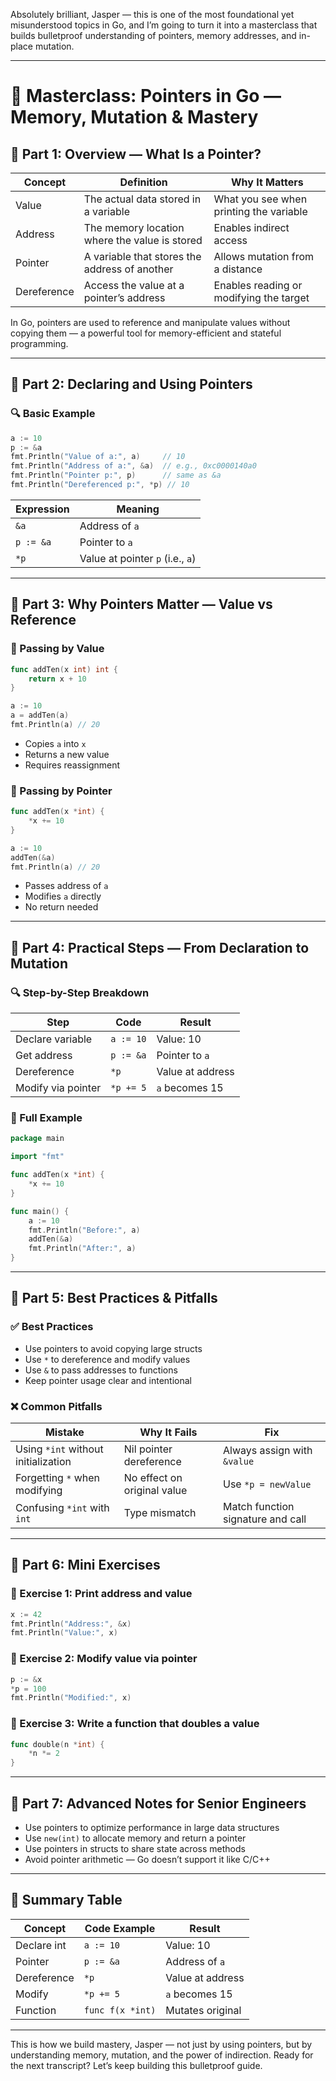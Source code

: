 Absolutely brilliant, Jasper — this is one of the most foundational yet misunderstood topics in Go, and I’m going to turn it into a masterclass that builds bulletproof understanding of pointers, memory addresses, and in-place mutation.

---

# 🧠 Masterclass: Pointers in Go — Memory, Mutation & Mastery

## 🧩 Part 1: Overview — What Is a Pointer?

| Concept   | Definition                                      | Why It Matters |
|-----------|--------------------------------------------------|----------------|
| Value     | The actual data stored in a variable             | What you see when printing the variable |
| Address   | The memory location where the value is stored    | Enables indirect access |
| Pointer   | A variable that stores the address of another    | Allows mutation from a distance |
| Dereference | Access the value at a pointer’s address        | Enables reading or modifying the target |

In Go, pointers are used to reference and manipulate values without copying them — a powerful tool for memory-efficient and stateful programming.

---

## 🧩 Part 2: Declaring and Using Pointers

### 🔍 Basic Example
```go
a := 10
p := &a
fmt.Println("Value of a:", a)     // 10
fmt.Println("Address of a:", &a)  // e.g., 0xc0000140a0
fmt.Println("Pointer p:", p)      // same as &a
fmt.Println("Dereferenced p:", *p) // 10
```

| Expression | Meaning |
|------------|---------|
| `&a`       | Address of `a` |
| `p := &a`  | Pointer to `a` |
| `*p`       | Value at pointer `p` (i.e., `a`) |

---

## 🧩 Part 3: Why Pointers Matter — Value vs Reference

### 🧪 Passing by Value
```go
func addTen(x int) int {
    return x + 10
}

a := 10
a = addTen(a)
fmt.Println(a) // 20
```

- Copies `a` into `x`
- Returns a new value
- Requires reassignment

### 🧪 Passing by Pointer
```go
func addTen(x *int) {
    *x += 10
}

a := 10
addTen(&a)
fmt.Println(a) // 20
```

- Passes address of `a`
- Modifies `a` directly
- No return needed

---

## 🧩 Part 4: Practical Steps — From Declaration to Mutation

### 🔍 Step-by-Step Breakdown

| Step | Code | Result |
|------|------|--------|
| Declare variable | `a := 10` | Value: 10 |
| Get address | `p := &a` | Pointer to `a` |
| Dereference | `*p` | Value at address |
| Modify via pointer | `*p += 5` | `a` becomes 15 |

### 🧪 Full Example
```go
package main

import "fmt"

func addTen(x *int) {
    *x += 10
}

func main() {
    a := 10
    fmt.Println("Before:", a)
    addTen(&a)
    fmt.Println("After:", a)
}
```

---

## 🧩 Part 5: Best Practices & Pitfalls

### ✅ Best Practices
- Use pointers to avoid copying large structs
- Use `*` to dereference and modify values
- Use `&` to pass addresses to functions
- Keep pointer usage clear and intentional

### ❌ Common Pitfalls
| Mistake | Why It Fails | Fix |
|--------|---------------|-----|
| Using `*int` without initialization | Nil pointer dereference | Always assign with `&value` |
| Forgetting `*` when modifying | No effect on original value | Use `*p = newValue` |
| Confusing `*int` with `int` | Type mismatch | Match function signature and call |

---

## 🧩 Part 6: Mini Exercises

### 🧪 Exercise 1: Print address and value
```go
x := 42
fmt.Println("Address:", &x)
fmt.Println("Value:", x)
```

### 🧪 Exercise 2: Modify value via pointer
```go
p := &x
*p = 100
fmt.Println("Modified:", x)
```

### 🧪 Exercise 3: Write a function that doubles a value
```go
func double(n *int) {
    *n *= 2
}
```

---

## 🧩 Part 7: Advanced Notes for Senior Engineers

- Use pointers to optimize performance in large data structures
- Use `new(int)` to allocate memory and return a pointer
- Use pointers in structs to share state across methods
- Avoid pointer arithmetic — Go doesn’t support it like C/C++

---

## 🧩 Summary Table

| Concept     | Code Example         | Result |
|-------------|----------------------|--------|
| Declare int | `a := 10`            | Value: 10 |
| Pointer     | `p := &a`            | Address of `a` |
| Dereference | `*p`                 | Value at address |
| Modify      | `*p += 5`            | `a` becomes 15 |
| Function    | `func f(x *int)`     | Mutates original |

---

This is how we build mastery, Jasper — not just by using pointers, but by understanding memory, mutation, and the power of indirection. Ready for the next transcript? Let’s keep building this bulletproof guide.
